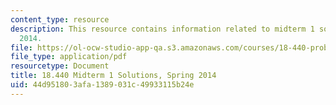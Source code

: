 ```yaml
---
content_type: resource
description: This resource contains information related to midterm 1 solutions, spring
  2014.
file: https://ol-ocw-studio-app-qa.s3.amazonaws.com/courses/18-440-probability-and-random-variables-spring-2014/44d951803afa1389031c49933115b24e_MIT18_440S14_mid1_2014_sol.pdf
file_type: application/pdf
resourcetype: Document
title: 18.440 Midterm 1 Solutions, Spring 2014
uid: 44d95180-3afa-1389-031c-49933115b24e
---
```

